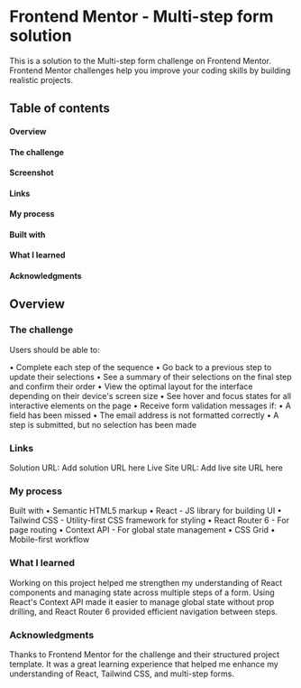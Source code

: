 # Frontend Mentor - Multi-step form solution

This is a solution to the Multi-step form challenge on Frontend Mentor. Frontend Mentor challenges help you improve your coding skills by building realistic projects.

## Table of contents

#### Overview

#### The challenge

#### Screenshot

#### Links

#### My process

#### Built with

#### What I learned

#### Acknowledgments

## Overview

### The challenge

Users should be able to:

• Complete each step of the sequence
• Go back to a previous step to update their selections
• See a summary of their selections on the final step and confirm their order
• View the optimal layout for the interface depending on their device's screen size
• See hover and focus states for all interactive elements on the page
• Receive form validation messages if:
• A field has been missed
• The email address is not formatted correctly
• A step is submitted, but no selection has been made

### Links

Solution URL: Add solution URL here
Live Site URL: Add live site URL here

### My process

Built with
• Semantic HTML5 markup
• React - JS library for building UI
• Tailwind CSS - Utility-first CSS framework for styling
• React Router 6 - For page routing
• Context API - For global state management
• CSS Grid
• Mobile-first workflow

### What I learned

Working on this project helped me strengthen my understanding of React components and managing state across multiple steps of a form. Using React's Context API made it easier to manage global state without prop drilling, and React Router 6 provided efficient navigation between steps.

### Acknowledgments

Thanks to Frontend Mentor for the challenge and their structured project template. It was a great learning experience that helped me enhance my understanding of React, Tailwind CSS, and multi-step forms.
